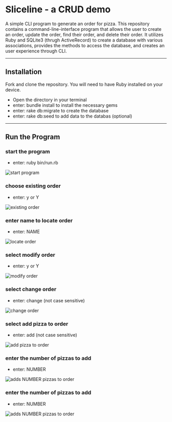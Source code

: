 Sliceline - a CRUD demo
========================

A simple CLI program to generate an order for pizza. This repository contains a command-line-interface program that allows the user to create an order, update the order, find their order, and delete their order. It utilizes Ruby and SQLite3 (thrugh ActiveRecord) to create a database with various associations, provides the methods to access the database, and creates an user experience through CLI.

---

## Installation

Fork and clone the repository. You will need to have Ruby installed on your device.

- Open the directory in your terminal
- enter: bundle install to install the necessary gems
- enter: rake db:migrate to create the database
- enter: rake db:seed to add data to the databas (optional)

---

## Run the Program

### start the program

- enter: ruby bin/run.rb

![start program](https://github.com/lfriedrichs/ruby-project-guidelines-seattle-web-012720/blob/master/images/Program_start_up.png)

### choose existing order

- enter: y or Y

![existing order](https://github.com/lfriedrichs/ruby-project-guidelines-seattle-web-012720/blob/master/images/User_chooses_existing_order_asks_for_name.png)

### enter name to locate order

- enter: NAME

![locate order](https://github.com/lfriedrichs/ruby-project-guidelines-seattle-web-012720/blob/master/images/Greets_user_looks_up_and_displays_order_asks_to_modify.png)

### select modify order

- enter: y or Y

![modify order](https://github.com/lfriedrichs/ruby-project-guidelines-seattle-web-012720/blob/master/images/User_selects_modify_order.png)


### select change order

- enter: change (not case sensitive)

![change order](https://github.com/lfriedrichs/ruby-project-guidelines-seattle-web-012720/blob/master/images/User_selects_chagne_order.png)

### select add pizza to order

- enter: add (not case sensitive)

![add pizza to order](https://github.com/lfriedrichs/ruby-project-guidelines-seattle-web-012720/blob/master/images/User_selects_add_to_order.png)

### enter the number of pizzas to add

- enter: NUMBER

![adds NUMBER pizzas to order](https://github.com/lfriedrichs/ruby-project-guidelines-seattle-web-012720/blob/master/images/User_enters_the_number_of_pizzas_to_add_displays_current_order_prompts_other_changes.png)

### enter the number of pizzas to add

- enter: NUMBER

![adds NUMBER pizzas to order](https://github.com/lfriedrichs/ruby-project-guidelines-seattle-web-012720/blob/master/images/User_enters_the_number_of_pizzas_to_add_displays_current_order_prompts_other_changes.png)
